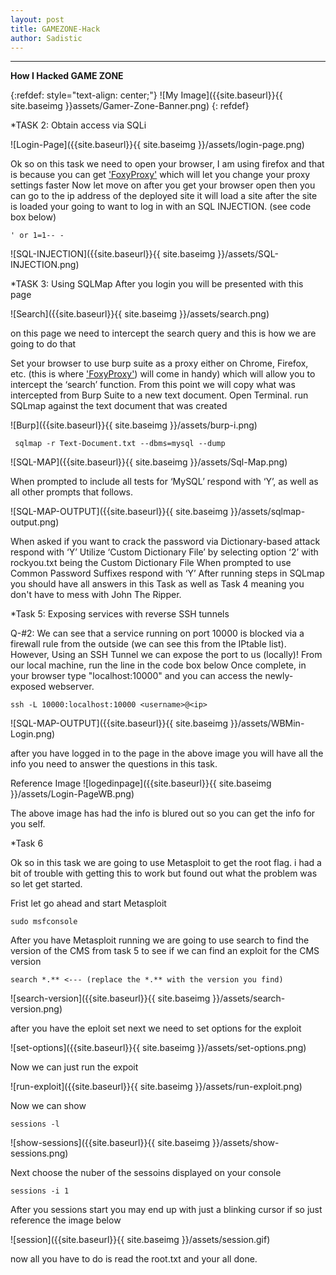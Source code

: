 ```yaml
---
layout: post
title: GAMEZONE-Hack
author: Sadistic
---
```


---

**How I Hacked GAME ZONE**


{:refdef: style="text-align: center;"}
![My Image]({{site.baseurl}}{{ site.baseimg }}assets/Gamer-Zone-Banner.png)
{: refdef}


*TASK 2: Obtain access via SQLi

![Login-Page]({{site.baseurl}}{{ site.baseimg }}/assets/login-page.png)

Ok so on this task we need to open your browser, I am using firefox and that is because you can get ['FoxyProxy'](https://addons.mozilla.org/en-US/firefox/addon/foxyproxy-standard/) which will let you change your proxy settings faster
Now let move on after you get your browser open then you can go to the ip address of the deployed site it will load a site after the site is loaded your going to want to log in with an SQL INJECTION. (see code box below)

~~~
' or 1=1-- -
~~~

![SQL-INJECTION]({{site.baseurl}}{{ site.baseimg }}/assets/SQL-INJECTION.png)

*TASK 3: Using SQLMap
After you login you will be presented with this page

![Search]({{site.baseurl}}{{ site.baseimg }}/assets/search.png)

on this page we need to intercept the search query and this is how we are going to do that

Set your browser to use burp suite as a proxy either on Chrome, Firefox, etc. (this is where ['FoxyProxy'](https://addons.mozilla.org/en-US/firefox/addon/foxyproxy-standard/)) will come in handy) which will allow you to intercept the ‘search’ function. From this point we will copy what was intercepted from Burp Suite to a new text document.
Open Terminal. run SQLmap against the text document that was created

![Burp]({{site.baseurl}}{{ site.baseimg }}/assets/burp-i.png)

~~~
 sqlmap -r Text-Document.txt --dbms=mysql --dump
~~~

![SQL-MAP]({{site.baseurl}}{{ site.baseimg }}/assets/Sql-Map.png)

When prompted to include all tests for ‘MySQL’ respond with ‘Y’, as well as all other prompts that follows.

![SQL-MAP-OUTPUT]({{site.baseurl}}{{ site.baseimg }}/assets/sqlmap-output.png)

When asked if you want to crack the password via Dictionary-based attack respond with ‘Y’
Utilize ‘Custom Dictionary File’ by selecting option ‘2’ with rockyou.txt being the Custom Dictionary File
When prompted to use Common Password Suffixes respond with ‘Y’
After running steps in SQLmap you should have all answers in this Task as well as Task 4 
meaning you don't have to mess with John The Ripper.

*Task 5: Exposing services with reverse SSH tunnels

Q-#2: We can see that a service running on port 10000 is blocked via a firewall rule from the outside (we can see this from the IPtable list). 
However, Using an SSH Tunnel we can expose the port to us (locally)! From our local machine, run the line in the code box below
Once complete, in your browser type "localhost:10000" and you can access the newly-exposed webserver.

 ~~~
 ssh -L 10000:localhost:10000 <username>@<ip>
 ~~~


 ![SQL-MAP-OUTPUT]({{site.baseurl}}{{ site.baseimg }}/assets/WBMin-Login.png)

 after you have logged in to the page in the above image you will have all the info
 you need to answer the questions in this task.
 
 Reference Image
 ![logedinpage]({{site.baseurl}}{{ site.baseimg }}/assets/Login-PageWB.png)

 The above image has had the info is blured out so you can get the info for you self.

*Task 6

Ok so in this task we are going to use Metasploit to get the root flag.
i had a bit of trouble with getting this to work but found out what the problem was
so let get started.

Frist let go ahead and start Metasploit

~~~
sudo msfconsole
~~~

After you have Metasploit running we are going to use search to find the version
of the CMS from task 5 to see if we can find an exploit for the CMS version

~~~
search *.** <--- (replace the *.** with the version you find)
~~~

![search-version]({{site.baseurl}}{{ site.baseimg }}/assets/search-version.png)


after you have the eploit set next we need to set options for the exploit


![set-options]({{site.baseurl}}{{ site.baseimg }}/assets/set-options.png)


Now we can just run the expoit


![run-exploit]({{site.baseurl}}{{ site.baseimg }}/assets/run-exploit.png)


Now we can show
~~~
sessions -l
~~~


![show-sessions]({{site.baseurl}}{{ site.baseimg }}/assets/show-sessions.png)


Next choose the nuber of the sessoins displayed on your console

~~~
sessions -i 1
~~~

After you sessions start you may end up with just a blinking cursor if so just reference the image below

![session]({{site.baseurl}}{{ site.baseimg }}/assets/session.gif)

now all you have to do is read the root.txt and your all done.







